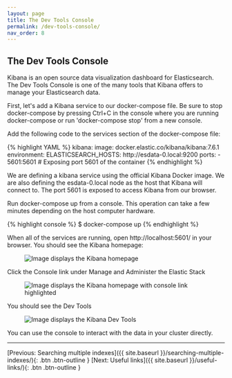 ```yaml
---
layout: page
title: The Dev Tools Console
permalink: /dev-tools-console/
nav_order: 8
---
```


## The Dev Tools Console

<p>Kibana is an open source data visualization dashboard for Elasticsearch. The Dev Tools Console is one of the many
tools that Kibana offers to manage your Elasticsearch data.</p>

<p>First, let's add a Kibana service to our docker-compose file. Be sure to stop docker-compose by pressing Ctrl+C in the console
where you are running docker-compose or run 'docker-compose stop' from a new console.</p>

<p>Add the following code to the services section of the docker-compose file:</p>

<p>
{% highlight YAML %}
  kibana:
    image: docker.elastic.co/kibana/kibana:7.6.1
    environment:
      ELASTICSEARCH_HOSTS: http://esdata-0.local:9200
    ports:
      - 5601:5601 # Exposing port 5601 of the container
{% endhighlight %} 
</p>

<p>We are defining a kibana service using the official Kibana Docker image. We are also defining the esdata-0.local node
 as the host that Kibana will connect to. The port 5601 is exposed to access Kibana from our browser.</p>

<p>Run docker-compose up from a console. This operation can take a few minutes depending on the host computer hardware.</p>

<p>
{% highlight console %}
$ docker-compose up
{% endhighlight %} 
</p>

<p>When all of the services are running, open http://localhost:5601/ in your browser. You should see the Kibana homepage:</p>

<figure>
  <img src="{{ site.baseurl }}/assets/images/kibana-homepage.jpg" alt="Image displays the Kibana homepage">
</figure>

<p>Click the Console link under Manage and Administer the Elastic Stack</p>

<figure>
  <img src="{{ site.baseurl }}/assets/images/kibana-homepage-console-highlitghted.JPG" alt="Image displays the Kibana homepage with console link highlighted">
</figure>

<p>You should see the Dev Tools</p>

<figure>
  <img src="{{ site.baseurl }}/assets/images/kibana-dev-tools.JPG" alt="Image displays the Kibana Dev Tools">
</figure>

<p>You can use the console to interact with the data in your cluster directly.</p>
<hr>

[Previous: Searching multiple indexes]({{ site.baseurl }}/searching-multiple-indexes/){: .btn .btn-outline }
[Next: Useful links]({{ site.baseurl }}/useful-links/){: .btn .btn-outline }